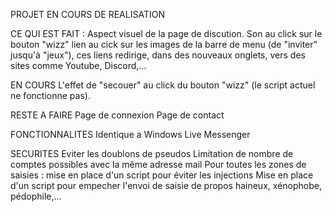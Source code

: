 PROJET EN COURS DE REALISATION

CE QUI EST FAIT :
Aspect visuel de la page de discution.
Son au click sur le bouton "wizz"
lien au cick sur les images de la barre de menu (de "inviter" jusqu'à "jeux"), ces liens redirige, dans des nouveaux onglets, vers des sites comme Youtube, Discord,...

EN COURS
L'effet de "secouer" au click du bouton "wizz" (le script actuel ne fonctionne pas).

RESTE A FAIRE
Page de connexion 
Page de contact



FONCTIONNALITES
Identique a Windows Live Messenger

SECURITES
Eviter les doublons de pseudos
Limitation de nombre de comptes possibles avec la même adresse mail
Pour toutes les zones de saisies : mise en place d'un script pour éviter les injections
Mise en place d'un script pour empecher l'envoi de saisie de propos haineux, xénophobe, pédophile,...
